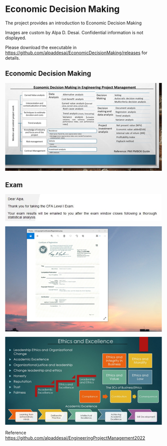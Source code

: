 # Economic Decision Making

The project provides an introduction to Economic Decision Making

Images are custom by Alpa D. Desai. Confidential information is not displayed.

Please download the executable in https://github.com/alpaddesai/EconomicDecisionMaking/releases for details.

## Economic Decision Making
![image](EconomicDecisionMaking.jpg)

## Exam
![image](CFAExam.jpg)

![image](USCopyrightCertificate.png)

![image](Ethics.jpg)

Reference https://github.com/alpaddesai/EngineeringProjectManagement2022
